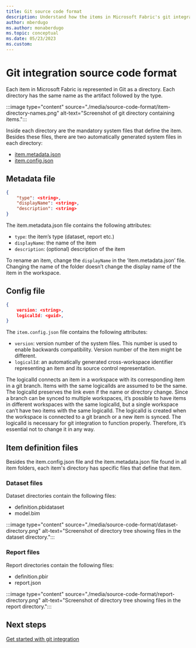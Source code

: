 ```yaml
---
title: Git source code format
description: Understand how the items in Microsoft Fabric's git integration tool are structured
author: mberdugo
ms.author: monaberdugo
ms.topic: conceptual 
ms.date: 05/23/2023
ms.custom: 
---
```


# Git integration source code format

Each item in Microsoft Fabric is represented in Git as a directory. Each directory has the same name as the artifact followed by the type.

:::image type="content" source="./media/source-code-format/item-directory-names.png" alt-text="Screenshot of git directory containing items.":::

Inside each directory are the mandatory system files that define the item. Besides these files, there are two automatically generated system files in each directory:

- [item.metadata.json](#metadata-file)
- [item.config.json](#config-file)

## Metadata file

```json
{ 
    "type": <string>, 
    "displayName": <string>,
    "description": <string>
} 
```

The item.metadata.json file contains the following attributes:

- `type`: the item’s type (dataset, report etc.)
- `displayName`: the name of the item
- `description`: (optional) description of the item

To rename an item, change the `displayName` in the ‘item.metadata.json’ file. Changing the name of the folder doesn’t change the display name of the item in the workspace.

## Config file

```json
{ 
    version: <string>, 
    logicalId: <guid>, 
} 
```

The `item.config.json` file contains the following attributes:

- `version`: version number of the system files. This number is used to enable backwards compatibility. Version number of the item might be different.
- `logicalId`: an automatically generated cross-workspace identifier representing an item and its source control representation.

The logicalId connects an item in a workspace with its corresponding item in a git branch. Items with the same logicalIds are assumed to be the same. The logicalId preserves the link even if the name or directory change. Since a branch can be synced to multiple workspaces, it’s possible to have items in different workspaces with the same logicalId, but a single workspace can’t have two items with the same logicalId. The logicalId is created when the workspace is connected to a git branch or a new item is synced. The logicalId is necessary for git integration to function properly. Therefore, it’s essential not to change it in any way.

## Item definition files

Besides the item.config.json file and the item.metadata.json file found in all item folders, each item's directory has specific files that define that item.

### Dataset files

Dataset directories contain the following files:

- definition.pbidataset
- model.bim

:::image type="content" source="./media/source-code-format/dataset-directory.png" alt-text="Screenshot of directory tree showing files in the dataset directory.":::

### Report files

Report directories contain the following files:

- definition.pbir
- report.json

:::image type="content" source="./media/source-code-format/report-directory.png" alt-text="Screenshot of directory tree showing files in the report directory.":::

## Next steps

[Get started with git integration](./git-get-started.md)
